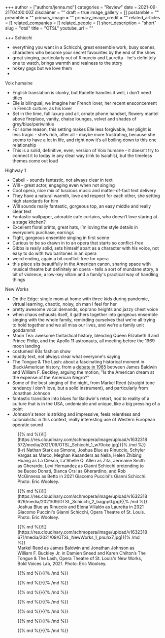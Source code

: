+++
author = ["authors/jenna.md"]
categories = "Review"
date = 2021-09-21T04:00:00Z
disclaimer = ""
draft = true
image_gallery = []
postamble = ""
preamble = ""
primary_image = ""
primary_image_credit = ""
related_articles = []
related_companies = []
related_people = []
short_description = "short"
slug = "otsl"
title = "OTSL"
youtube_url = ""

+++
Schicchi

* everything you want in a Schicchi, great ensemble work, busy scenes, characters who become your secret favourites by the end of the show
* great singing, particularly out of Rinuccio and Lauretta - he's definitely one to watch, brings warmth and realness to the story
* hokey gags but we love them
* 

Voix humaine

* English translation is clunky, but Racette handles it well, i don’t need titles
* Elle is bilingual, we imagine her French lover, her recent ensconcement in French culture, as his lover
* Set in the time, full luxury and all, ornate phone handset, flowery mantel above fireplace, vanity, chaise lounges, velvet and shades of grey/blue/periwinkle
* For some reason, this setting makes Elle less forgivable, her plight is less tragic - she’s rich, after all - maybe more frustrating, because she seems to have a lot in life, and right now it’s all boiling down to this one relationship
* This is a solid, definitive, even, version of Voix humane - it doesn’t try to connect it to today in any clear way (link to Isaiah’s), but the timeless themes come out loud

Highway 1

* Cabell - sounds fantastic, not always clear in text
* Will - great actor, engaging even when not singing
* Cool opera, nice mix of luscious music and matter-of-fact text delivery
* They have a natural warmth, love and respect for each other, she setting high standards for him
* Will sounds really fantastic, gorgeous top, an easy middle and really clear text
* Fantastic wallpaper, adorable cafe curtains, who doesn’t love staring at a stage kitchen?
* Excellent floral prints, great hats, I’m loving the style details in everyone’s purchase, earrings
* Tight, gorgeous ensemble singing in first scene
* Curious to be so drawn in to an opera that starts so conflict-free
* Gibbs is really solid, sets himself apart as a character with his voice, not easy to do with two baritones in an opera
* weird ending, again a bit conflict-free for opera
* this piece sits beautifully in the American canon, sharing space with musical theatre but definitely an opera - tells a sort of mundane story, a bit of violence, a low-key villain and a family's practical way of handling things

New Works

* On the Edge: single mom at home with three kids during pandemic, virtual learning, chaotic, noisy, oh man I feel for her
* pretty awesome vocal demands, soprano heights and jazzy chest voice
* when chaos exhausts itself, it gathers together into gorgeous ensemble singing with the whole family, reminding ourselves that we're all trying to hold together and we all miss our lives, and we're a family unit goddammit
* Moon Tea: awesome fantastical history, blending Queen Elizabeth II and Prince Philip, and the Apollo 11 astronauts, all meeting before the 1969 moon landing
* costumes! 60s fashion show
* muddy text, not always clear what everyone's saying
* The Tongue & The Lash: about a fascinating historical moment in Black/American history, from a [debate in 1965](https://www.theatlantic.com/entertainment/archive/2019/12/james-baldwin-william-f-buckley-debate/602695/) between James Baldwin and William F. Beckley, arguing the motion, "Is the American dream at the expense of the American Negro?"
* Some of the best singing of the night, from Markel Reed (straight tone tendency I don't love, but a solid instrument), and particularly from Jonathan Johnson
* fantastic transition into blues for Baldwin's retort, nod to reality of a culture that is in the USA, undeniable and unique, like a big pressing of a point
* Johnson's tenor is striking and impressive, feels relentless and colonialistic in this context, really interesting use of Western European operatic sound

<figure data-type="image">{{% md %}}![](https://res.cloudinary.com/schmopera/image/upload/v1632318572/media/2021/09/OTSL_Schicchi_1_w70oke.jpg){{% /md %}}

<figcaption>(l-r) Nathan Stark as Simone, Joshua Blue as Rinuccio, Schyler Vargas as Marco, Meghan Kasanders as Nella, Helen Zhibing Huang as La Ciesca, La'Shelle Q. Allen as Zita, Jermaine Smith as Gherardo, Levi Hernandez as Gianni Schicchi pretending to be Buoso Donati, Bianca Orsi as Gherardino, and Rob McGinness as Betto in 2021 Giacomo Puccini's Gianni Schicchi. Photo: Eric Woolsey.</figcaption>

</figure>

<figure data-type="image">{{% md %}}![](https://res.cloudinary.com/schmopera/image/upload/v1632318629/media/2021/09/OTSL_Schicchi_2_bagpp0.jpg){{% /md %}}

<figcaption>Joshua Blue as Rinuccio and Elena Villalón as Lauretta in 2021 Giacomo Puccini's Gianni Schicchi, Opera Theatre of St. Louis. Photo: Eric Woolsey.</figcaption>

</figure>

<figure data-type="image">{{% md %}}![](https://res.cloudinary.com/schmopera/image/upload/v1632318671/media/2021/09/OTSL_NewWorks_1_pnuhx7.jpg){{% /md %}}

<figcaption>Markel Reed as James Baldwin and Jonathan Johnson as William F. Buckley Jr. in Damien Sneed and Karen Chilton’s The Tongue & The Lash, Opera Theatre of St. Louis's New Works, Bold Voices Lab, 2021. Photo: Eric Woolsey.</figcaption>

</figure>

<figure data-type="image">{{% md %}}{{% /md %}}

<figcaption></figcaption>

</figure>

<figure data-type="image">{{% md %}}{{% /md %}}

<figcaption></figcaption>

</figure>

<figure data-type="image">{{% md %}}{{% /md %}}

<figcaption></figcaption>

</figure>

<figure data-type="image">{{% md %}}{{% /md %}}

<figcaption></figcaption>

</figure>

<figure data-type="image">{{% md %}}{{% /md %}}

<figcaption></figcaption>

</figure>

<figure data-type="image">{{% md %}}{{% /md %}}

<figcaption></figcaption>

</figure>

<figure data-type="image">{{% md %}}{{% /md %}}

<figcaption></figcaption>

</figure>